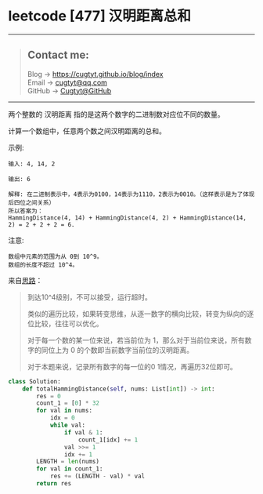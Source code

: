 # leetcode [477] 汉明距离总和

---
> ## Contact me:
> Blog -> <https://cugtyt.github.io/blog/index>  
> Email -> <cugtyt@qq.com>  
> GitHub -> [Cugtyt@GitHub](https://github.com/Cugtyt)

---

两个整数的 汉明距离 指的是这两个数字的二进制数对应位不同的数量。

计算一个数组中，任意两个数之间汉明距离的总和。

示例:
```
输入: 4, 14, 2

输出: 6

解释: 在二进制表示中，4表示为0100，14表示为1110，2表示为0010。（这样表示是为了体现后四位之间关系）
所以答案为：
HammingDistance(4, 14) + HammingDistance(4, 2) + HammingDistance(14, 2) = 2 + 2 + 2 = 6.
```
注意:
```
数组中元素的范围为从 0到 10^9。
数组的长度不超过 10^4。
```

来自[思路](https://leetcode-cn.com/problems/total-hamming-distance/solution/chui-zhi-fang-xiang-de-bi-jiao-by-caorunjia/)：

> 到达10^4级别，不可以接受，运行超时。
>
> 类似的遍历比较，如果转变思维，从逐一数字的横向比较，转变为纵向的逐位比较，往往可以优化。
>
> 对于每一个数的某一位来说，若当前位为 1，那么对于当前位来说，所有数字的同位上为 0 的个数即当前数字当前位的汉明距离。
>
> 对于本题来说，记录所有数字的每一位的0 1情况，再遍历32位即可。


``` python
class Solution:
    def totalHammingDistance(self, nums: List[int]) -> int:
        res = 0
        count_1 = [0] * 32
        for val in nums:
            idx = 0
            while val:
                if val & 1:
                    count_1[idx] += 1
                val >>= 1
                idx += 1
        LENGTH = len(nums)
        for val in count_1:
            res += (LENGTH - val) * val
        return res
```
